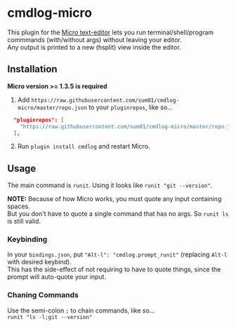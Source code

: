 # cmdlog-micro

This plugin for the [Micro text-editor](https://github.com/zyedidia/micro) lets you run terminal/shell/program commmands (with/without args) without leaving your editor.  
Any output is printed to a new (hsplit) view inside the editor.

## Installation

**Micro version >= 1.3.5 is required**

1. Add `https://raw.githubusercontent.com/sum01/cmdlog-micro/master/repo.json` to your `pluginrepos`, like so...

```json
  "pluginrepos": [
    "https://raw.githubusercontent.com/sum01/cmdlog-micro/master/repo.json"
  ],
```

2. Run `plugin install cmdlog` and restart Micro.

## Usage

The main command is `runit`. Using it looks like `runit "git --version"`.

**NOTE:** Because of how Micro works, you must quote any input containing spaces.  
But you don't have to quote a single command that has no args. So `runit ls` is still valid.

### Keybinding

In your `bindings.json`, put `"Alt-l": "cmdlog.prompt_runit"` (replacing `Alt-l` with desired keybind).  
This has the side-effect of not requiring to have to quote things, since the prompt will auto-quote your input.

### Chaning Commands

Use the semi-colon `;` to chain commands, like so...  
`runit "ls -l;git --version"`

